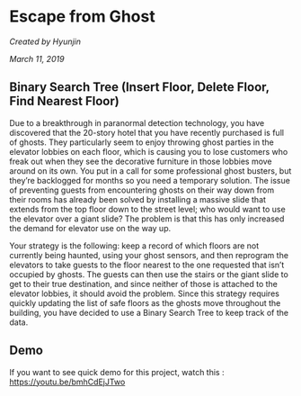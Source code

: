 # Escape from Ghost

*Created by Hyunjin*

*March 11, 2019*

##  Binary Search Tree (Insert Floor, Delete Floor, Find Nearest Floor)

Due to a breakthrough in paranormal detection technology, you have discovered that the 20-story hotel that you have recently purchased is full of ghosts.  They particularly seem to enjoy throwing ghost parties in the elevator lobbies on each floor, which is causing you to lose customers who freak out when they see the decorative furniture in those lobbies move around on its own.  You put in a call for some professional ghost busters, but they’re backlogged for months so you need a temporary solution.  The issue of preventing guests from encountering ghosts on their way down from their rooms has already been solved by installing a massive slide that extends from the top floor down to the street level; who would want to use the elevator over a giant slide?  The problem is that this has only increased the demand for elevator use on the way up.

Your strategy is the following: keep a record of which floors are not currently being haunted, using your ghost sensors, and then reprogram the elevators to take guests to the floor nearest to the one requested that isn’t occupied by ghosts.  The guests can then use the stairs or the giant slide to get to their true destination, and since neither of those is attached to the elevator lobbies, it should avoid the problem.  Since this strategy requires quickly updating the list of safe floors as the ghosts move throughout the building, you have decided to use a Binary Search Tree to keep track of the data.

## Demo

If you want to see quick demo for this project, watch this : https://youtu.be/bmhCdEjJTwo
